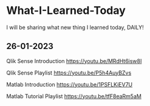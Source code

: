 # What-I-Learned-Today
I will be sharing what new thing I learned today, DAILY!


## 26-01-2023
Qlik Sense Introduction
https://youtu.be/MRdHt6isw8I

Qlik Sense Playlist
https://youtu.be/P5h4AuyBZvs

Matlab Introduction
https://youtu.be/1PSFLKiEV7U

Matlab Tutorial Playlist
https://youtu.be/tfF8eaRm5aM

